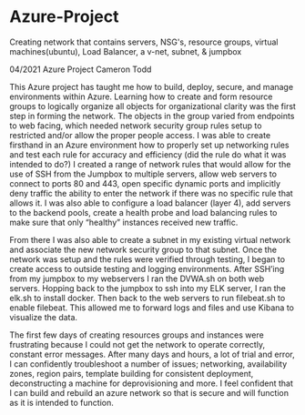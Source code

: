 # Azure-Project
Creating network that contains servers, NSG's, resource groups, virtual machines(ubuntu), Load Balancer, a v-net, subnet, & jumpbox

04/2021
Azure Project 
Cameron Todd

This Azure project has taught me how to build, deploy, secure, and manage environments within Azure. Learning how to create and form resource groups to logically organize all objects for organizational clarity was the first step in forming the network. The objects in the group varied from endpoints to web facing, which needed network security group rules setup to restricted and/or allow the proper people access. I was able to create firsthand in an Azure environment how to properly set up networking rules and test each rule for accuracy and efficiency (did the rule do what it was intended to do?) I created a range of network rules that would allow for the use of SSH from the Jumpbox to multiple servers, allow web servers to connect to ports 80 and 443, open specific dynamic ports and implicitly deny traffic the ability to enter the network if there was no specific rule that allows it. I was also able to configure a load balancer (layer 4), add servers to the backend pools, create a health probe and load balancing rules to make sure that only “healthy” instances received new traffic.

From there I was also able to create a subnet in my existing virtual network and associate the new network security group to that subnet. Once the network was setup and the rules were verified through testing, I began to create access to outside testing and logging environments. After SSH’ing from my jumpbox to my webservers I ran the DVWA.sh on both web servers. Hopping back to the jumpbox to ssh into my ELK server, I ran the elk.sh to install docker. Then back to the web servers to run filebeat.sh to enable filebeat. This allowed me to forward logs and files and use Kibana to visualize the data.

The first few days of creating resources groups and instances were frustrating because I could not get the network to operate correctly, constant error messages. After many days and hours, a lot of trial and error, I can confidently troubleshoot a number of issues; networking, availability zones, region pairs, template building for consistent deployment, deconstructing a machine for deprovisioning and more. I feel confident that I can build and rebuild an azure network so that is secure and will function as it is intended to function.
